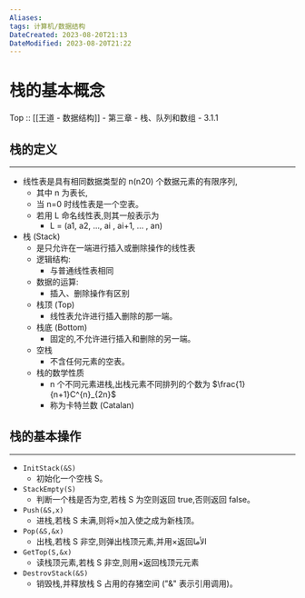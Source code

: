 ```yaml
---
Aliases: 
tags: 计算机/数据结构 
DateCreated: 2023-08-20T21:13
DateModified: 2023-08-20T21:22
---
```

# 栈的基本概念

Top :: [[王道 - 数据结构]] - 第三章 - 栈、队列和数组 - 3.1.1

## 栈的定义
---
- 线性表是具有相同数据类型的 n(n20) 个数据元素的有限序列,
	- 其中 n 为表长,
	- 当 n=0 时线性表是一个空表。
	- 若用 L 命名线性表,则其一般表示为
		- L = (a1, a2, …, ai , ai+1, … , an)
- 栈 (Stack)
	- 是只允许在一端进行插入或删除操作的线性表
	- 逻辑结构:
		- 与普通线性表相同
	- 数据的运算:
		- 插入、删除操作有区别
	- 栈顶 (Top)
		- 线性表允许进行插入删除的那一端。
	- 栈底 (Bottom)
		- 固定的,不允许进行插入和删除的另一端。
	- 空栈
		- 不含任何元素的空表。
	- 栈的数学性质
		- n 个不同元素进栈,出栈元素不同排列的个数为 $\frac{1}{n+1}C^{n}_{2n}$
		- 称为卡特兰数 (Catalan)

## 栈的基本操作
---
- `InitStack(&S)`
	- 初始化一个空栈 S。
- `StackEmpty(S)`
	- 判断一个栈是否为空,若栈 S 为空则返回 true,否则返回 false。
- `Push(&S,x)`
	- 进栈,若栈 S 未满,则将×加入使之成为新栈顶。
- `Pop(&S,&x)`
	- 出栈,若栈 S 非空,则弹出栈顶元素,并用×返回الأما
- `GetTop(S,&x)`
	- 读栈顶元素,若栈 S 非空,则用×返回栈顶元元素
- `DestrovStack(&S)`
	- 销毁栈,并释放栈 S 占用的存猪空间 ("&" 表示引用调用)。
